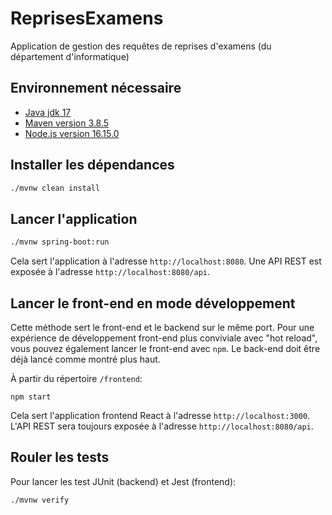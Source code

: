 # ReprisesExamens

Application de gestion des requêtes de reprises d'examens (du département d'informatique)

## Environnement nécessaire

- [Java jdk 17](https://www.oracle.com/java/technologies/javase/jdk17-archive-downloads.html)
- [Maven version 3.8.5](https://maven.apache.org/download.cgi?Preferred=ftp://ftp.osuosl.org/pub/apache/)
- [Node.js version 16.15.0](https://nodejs.org/en/download/)

## Installer les dépendances

```sh
./mvnw clean install
```

## Lancer l'application

```sh
./mvnw spring-boot:run
```

Cela sert l'application à l'adresse `http://localhost:8080`. Une API REST est exposée à l'adresse `http://localhost:8080/api`.

## Lancer le front-end en mode développement

Cette méthode sert le front-end et le backend sur le même port. Pour une expérience
de développement front-end plus conviviale avec "hot reload", vous pouvez également lancer le
front-end avec `npm`. Le back-end doit être déjà lancé comme montré plus haut.

À partir du répertoire `/frontend`:

```
npm start
```

Cela sert l'application frontend React à l'adresse `http://localhost:3000`. L'API REST sera toujours exposée à l'adresse `http://localhost:8080/api`.

## Rouler les tests

Pour lancer les test JUnit (backend) et Jest (frontend):

```sh
./mvnw verify
```
